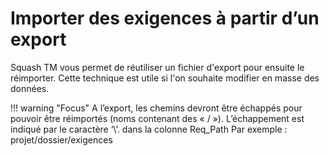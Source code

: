 # Importer des exigences à partir d’un export

Squash TM vous permet de réutiliser un fichier d'export pour ensuite le réimporter. Cette technique est utile si l'on souhaite modifier en masse des données.

!!! warning "Focus" 
	A l’export, les chemins devront être échappés pour pouvoir être réimportés (noms contenant des « / »). 	L’échappement est indiqué par le caractère ‘\’. dans la colonne Req_Path
	Par exemple : projet\/dossier\/exigences


<!--stackedit_data:
eyJoaXN0b3J5IjpbLTEwNzAwMDQzNDUsLTE4NDM0MjQ0OTEsOD
YxNjY4NjA2LC0yMDY1NDI0MjYyXX0=
-->